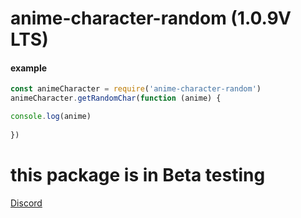 # anime-character-random (1.0.9V LTS)
#### example
```js
const animeCharacter = require('anime-character-random')
animeCharacter.getRandomChar(function (anime) {

console.log(anime)
    
})
```




# this package is in Beta testing

[Discord](https://discord.gg/4ftQqQ6)

